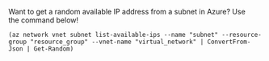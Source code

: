 Want to get a random available IP address from a subnet in Azure? Use  
the command below!  

```Plain
(az network vnet subnet list-available-ips --name "subnet" --resource-group "resource_group" --vnet-name "virtual_network" | ConvertFrom-Json | Get-Random)
```